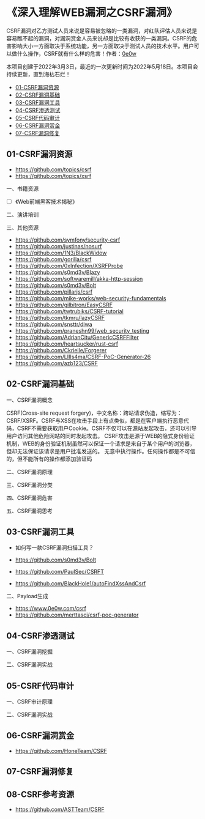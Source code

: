 # 《深入理解WEB漏洞之CSRF漏洞》
CSRF漏洞对乙方测试人员来说是容易被忽略的一类漏洞，对红队评估人员来说是容易瞧不起的漏洞，对漏洞赏金人员来说却是比较有收获的一类漏洞。CSRF的危害影响大小一方面取决于系统功能，另一方面取决于测试人员的技术水平。用户可以做什么操作，CSRF就有什么样的危害！作者：[0e0w](https://github.com/0e0w)

本项目创建于2022年3月3日，最近的一次更新时间为2022年5月18日。本项目会持续更新，直到海枯石烂！

- [01-CSRF漏洞资源]()
- [02-CSRF漏洞基础]()
- [03-CSRF漏洞工具]()
- [04-CSRF渗透测试]()
- [05-CSRF代码审计]()
- [06-CSRF漏洞赏金]()
- [07-CSRF漏洞修复]()

## 01-CSRF漏洞资源

- https://github.com/topics/csrf
- https://github.com/topics/xsrf

一、书籍资源

- [ ] 《Web前端黑客技术揭秘》

二、演讲培训

三、其他资源

- https://github.com/symfony/security-csrf
- https://github.com/justinas/nosurf
- https://github.com/1N3/BlackWidow
- https://github.com/gorilla/csrf
- https://github.com/0xInfection/XSRFProbe
- https://github.com/s0md3v/Blazy
- https://github.com/softwaremill/akka-http-session
- https://github.com/s0md3v/Bolt
- https://github.com/pillarjs/csrf
- https://github.com/mike-works/web-security-fundamentals
- https://github.com/gilbitron/EasyCSRF
- https://github.com/twtrubiks/CSRF-tutorial
- https://github.com/tkmru/lazyCSRF
- https://github.com/snsttr/diwa
- https://github.com/praneshn99/web_security_testing
- https://github.com/AdrianCitu/GenericCSRFFilter
- https://github.com/heartsucker/rust-csrf
- https://github.com/Ckrielle/Forgerer
- https://github.com/LIIIs4ma/CSRF-PoC-Generator-26
- https://github.com/azb123/CSRF

## 02-CSRF漏洞基础

一、CSRF漏洞概念

CSRF(Cross-site request forgery)，中文名称：跨站请求伪造，缩写为：CSRF/XSRF。CSRF与XSS在攻击手段上有点类似，都是在客户端执行恶意代码，CSRF不需要获取用户Cookie。CSRF不仅可以在源站发起攻击，还可以引导用户访问其他危险网站的同时发起攻击。
CSRF攻击是源于WEB的隐式身份验证机制，WEB的身份验证机制虽然可以保证一个请求是来自于某个用户的浏览器，但却无法保证该请求是用户批准发送的。
无意中执行操作。任何操作都是不可信的，但不能所有的操作都添加验证码

二、CSRF漏洞原理

三、CSRF漏洞分类

四、CSRF漏洞危害

五、CSRF漏洞思考

## 03-CSRF漏洞工具

- 如何写一款CSRF漏洞扫描工具？

- https://github.com/s0md3v/Bolt
- https://github.com/PaulSec/CSRFT
- https://github.com/BlackHole1/autoFindXssAndCsrf

二、Payload生成

- https://www.0e0w.com/csrf
- https://github.com/merttasci/csrf-poc-generator

## 04-CSRF渗透测试

一、CSRF漏洞挖掘

二、CSRF漏洞实战

## 05-CSRF代码审计

一、CSRF审计原理

二、CSRF漏洞实战

## 06-CSRF漏洞赏金

- https://github.com/HoneTeam/CSRF

## 07-CSRF漏洞修复

## 08-CSRF参考资源

- https://github.com/ASTTeam/CSRF